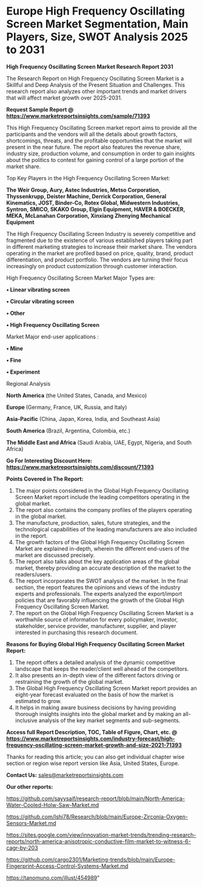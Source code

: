 # Europe High Frequency Oscillating Screen Market Segmentation, Main Players, Size, SWOT Analysis 2025 to 2031

<strong>High Frequency Oscillating Screen Market Research Report 2031</strong>

The Research Report on High Frequency Oscillating Screen Market is a Skillful and Deep Analysis of the Present Situation and Challenges. This research report also analyzes other important trends and market drivers that will affect market growth over 2025-2031.

<strong>Request Sample Report @ <a href=https://www.marketreportsinsights.com/sample/71393>https://www.marketreportsinsights.com/sample/71393</a></strong>

This High Frequency Oscillating Screen market report aims to provide all the participants and the vendors will all the details about growth factors, shortcomings, threats, and the profitable opportunities that the market will present in the near future. The report also features the revenue share, industry size, production volume, and consumption in order to gain insights about the politics to contest for gaining control of a large portion of the market share.

Top Key Players in the High Frequency Oscillating Screen Market:

<strong>The Weir Group, Aury, Astec Industries, Metso Corporation, Thyssenkrupp, Deister Machine, Derrick Corporation, General Kinematics, JOST, Binder-Co, Rotex Global, Midwestern Industries, Syntron, SMICO, SKAKO Group, Elgin Equipment, HAVER & BOECKER, MEKA, McLanahan Corporation, Xinxiang Zhenying Mechanical Equipment</strong>

The High Frequency Oscillating Screen Industry is severely competitive and fragmented due to the existence of various established players taking part in different marketing strategies to increase their market share. The vendors operating in the market are profiled based on price, quality, brand, product differentiation, and product portfolio. The vendors are turning their focus increasingly on product customization through customer interaction.

High Frequency Oscillating Screen Market Major Types are:

<strong>• Linear vibrating screen

• Circular vibrating screen

• Other

• High Frequency Oscillating Screen</strong>

Market Major end-user applications :

<strong>• Mine

• Fine

• Experiment</strong>

Regional Analysis

</u><strong><b>North America</b></strong> (the United States, Canada, and Mexico)

<strong><b>Europe </b></strong>(Germany, France, UK, Russia, and Italy)

<strong><b>Asia-Pacific</b></strong> (China, Japan, Korea, India, and Southeast Asia)

<strong><b>South America</b></strong> (Brazil, Argentina, Colombia, etc.)

<strong><b>The Middle East and Africa</b></strong> (Saudi Arabia, UAE, Egypt, Nigeria, and South Africa)

<strong>Go For Interesting Discount Here: <a href=https://www.marketreportsinsights.com/discount/71393>https://www.marketreportsinsights.com/discount/71393</a></strong>

<strong>Points Covered in The Report:</strong>
<ol>
  <li>The major points considered in the Global High Frequency Oscillating Screen Market report include the leading competitors operating in the global market.</li>
  <li>The report also contains the company profiles of the players operating in the global market.</li>
  <li>The manufacture, production, sales, future strategies, and the technological capabilities of the leading manufacturers are also included in the report.</li>
  <li>The growth factors of the Global High Frequency Oscillating Screen Market are explained in-depth, wherein the different end-users of the market are discussed precisely.</li>
  <li>The report also talks about the key application areas of the global market, thereby providing an accurate description of the market to the readers/users.</li>
  <li>The report incorporates the SWOT analysis of the market. In the final section, the report features the opinions and views of the industry experts and professionals. The experts analyzed the export/import policies that are favorably influencing the growth of the Global High Frequency Oscillating Screen Market.</li>
  <li>The report on the Global High Frequency Oscillating Screen Market is a worthwhile source of information for every policymaker, investor, stakeholder, service provider, manufacturer, supplier, and player interested in purchasing this research document.</li>
</ol>
<strong>Reasons for Buying Global High Frequency Oscillating Screen Market Report:</strong>

<ol>
  <li>The report offers a detailed analysis of the dynamic competitive landscape that keeps the reader/client well ahead of the competitors.</li>
  <li>It also presents an in-depth view of the different factors driving or restraining the growth of the global market.</li>
  <li>The Global High Frequency Oscillating Screen Market report provides an eight-year forecast evaluated on the basis of how the market is estimated to grow.</li>
  <li>It helps in making aware business decisions by having providing thorough insights insights into the global market and by making an all-inclusive analysis of the key market segments and sub-segments.</li>
</ol>
<strong>Access full Report Description, TOC, Table of Figure, Chart, etc. @ <a href=https://www.marketreportsinsights.com/industry-forecast/high-frequency-oscillating-screen-market-growth-and-size-2021-71393>https://www.marketreportsinsights.com/industry-forecast/high-frequency-oscillating-screen-market-growth-and-size-2021-71393</a></strong>


Thanks for reading this article; you can also get individual chapter wise section or region wise report version like Asia, United States, Europe.

<strong>Contact Us:</strong>
sales@marketreportsinsights.com

<strong>Our other reports:</strong>

<a href=https://github.com/sayysaif/research-report/blob/main/North-America-Water-Cooled-Holw-Saw-Market.md>https://github.com/sayysaif/research-report/blob/main/North-America-Water-Cooled-Holw-Saw-Market.md</a>

<a href=https://github.com/Ishi78/Research/blob/main/Europe-Zirconia-Oxygen-Sensors-Market.md>https://github.com/Ishi78/Research/blob/main/Europe-Zirconia-Oxygen-Sensors-Market.md</a>

<a href=https://sites.google.com/view/innovation-market-trends/trending-research-reports/north-america-anisotropic-conductive-film-market-to-witness-6-cagr-by-203>https://sites.google.com/view/innovation-market-trends/trending-research-reports/north-america-anisotropic-conductive-film-market-to-witness-6-cagr-by-203</a>

<a href=https://github.com/cargo2301/Marketing-trends/blob/main/Europe-Fingerprint-Access-Control-Systems-Market.md>https://github.com/cargo2301/Marketing-trends/blob/main/Europe-Fingerprint-Access-Control-Systems-Market.md</a>

<a href=https://tanomuno.com/illust/454989>https://tanomuno.com/illust/454989</a>"
